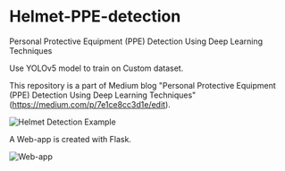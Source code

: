 # Helmet-PPE-detection
Personal Protective Equipment (PPE) Detection Using Deep Learning Techniques

Use YOLOv5 model to train on Custom dataset.

This repository is a part of Medium blog "Personal Protective Equipment (PPE) Detection Using Deep Learning Techniques"(https://medium.com/p/7e1ce8cc3d1e/edit).

![Helmet Detection Example](https://github.com/medinikb/Helmet-PPE-detection/blob/main/Gif-Pamee.gif)

A Web-app is created with Flask.

![Web-app](https://github.com/medinikb/Helmet-PPE-detection/blob/main/Web-app-video%20CS-2.gif)
